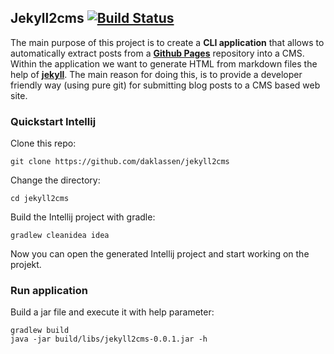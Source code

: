 ## Jekyll2cms [![Build Status](https://travis-ci.org/daklassen/jekyll2cms.svg?branch=master)](https://travis-ci.org/daklassen/jekyll2cms)

The main purpose of this project is to create a **CLI application** that allows to automatically extract posts from a **[Github Pages](https://pages.github.com/)** repository into a CMS. Within the application we want to generate HTML from markdown files the help of [**jekyll**](https://jekyllrb.com/). The main reason for doing this, is to provide a developer friendly way (using pure git) for submitting blog posts to a CMS based web site.

### Quickstart Intellij

Clone this repo:
```
git clone https://github.com/daklassen/jekyll2cms
```
Change the directory:
```
cd jekyll2cms
```
Build the Intellij project with gradle:
```
gradlew cleanidea idea
```
Now you can open the generated Intellij project and start working on the projekt.

### Run application

Build a jar file and execute it with help parameter:
```
gradlew build
java -jar build/libs/jekyll2cms-0.0.1.jar -h
```